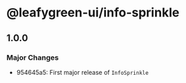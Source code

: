 # @leafygreen-ui/info-sprinkle

## 1.0.0

### Major Changes

- 954645a5: First major release of `InfoSprinkle`
